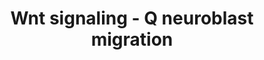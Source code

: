 ---
annotations:
- id: PW:0000008
  parent: signaling pathway
  type: Pathway Ontology
  value: Wnt signaling pathway
authors:
- Cgrove
- MaintBot
- Mkutmon
- Eweitz
description: One of the functions of the Wnt-signaling pathway in the nematode Caenorhabditis
  elegans (C. elegans) is to control the proper anterior-posterior axis migration
  of descendants of the QL and QR neuroblasts. In wild type animals, Wnt signaling
  is activated in the QL neuroblast to induce expression of the Hox gene mab-5 resulting
  in the appropriate posterior migration of QL descendants. Any disruption in the
  Wnt signaling pathway leading to mab-5 expression results in erroneous anterior
  migration of QL neuroblast descendants.
last-edited: 2021-05-23
organisms:
- Caenorhabditis elegans
redirect_from:
- /index.php/Pathway:WP2888
- /instance/WP2888
revision: null
schema-jsonld:
- '@context': https://schema.org/
  '@id': https://wikipathways.github.io/pathways/WP2888.html
  '@type': Dataset
  creator:
    '@type': Organization
    name: WikiPathways
  description: One of the functions of the Wnt-signaling pathway in the nematode Caenorhabditis
    elegans (C. elegans) is to control the proper anterior-posterior axis migration
    of descendants of the QL and QR neuroblasts. In wild type animals, Wnt signaling
    is activated in the QL neuroblast to induce expression of the Hox gene mab-5 resulting
    in the appropriate posterior migration of QL descendants. Any disruption in the
    Wnt signaling pathway leading to mab-5 expression results in erroneous anterior
    migration of QL neuroblast descendants.
  keywords:
  - BAR-1/
  - EGL-20/Wnt
  - LIN-17/Frizzled
  - MAB-5/Hox
  - MIG-1/Frizzled
  - MIG-14/MOM-3
  - MIG-5
  - PRY-1
  - Porcupine
  - beta-Catenin
  - mab-5/Hox
  license: CC0
  name: Wnt signaling - Q neuroblast migration
seo: CreativeWork
title: Wnt signaling - Q neuroblast migration
wpid: WP2888
---
